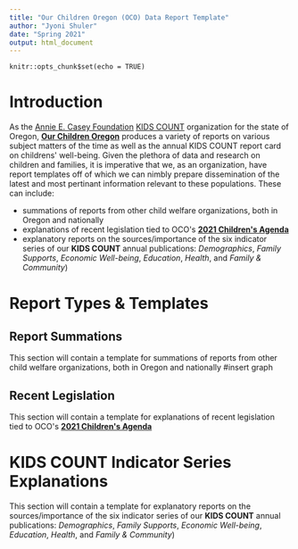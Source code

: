 ```yaml
---
title: "Our Children Oregon (OCO) Data Report Template"
author: "Jyoni Shuler"
date: "Spring 2021"
output: html_document
---
```


```{r setup, include=FALSE}
knitr::opts_chunk$set(echo = TRUE)
```

# Introduction
As the [Annie E. Casey Foundation](https://www.aecf.org/) [KIDS COUNT](https://ourchildrenoregon.org/our-work/research-data/#kids-count) organization for the state of Oregon, [**Our Children Oregon**](ourchildrenoregon.org) produces a variety of reports on various subject matters of the time as well as the annual KIDS COUNT report card on childrens' well-being. Given the plethora of data and research on children and families, it is imperative that we, as an organization, have report templates off of which we can nimbly prepare dissemination of the latest and most pertinant information relevant to these populations. These can include:
- summations of reports from other child welfare organizations, both in Oregon and nationally
- explanations of recent legislation tied to OCO's [**2021 Children's Agenda**](https://ourchildrenoregon.org/our-work/policy-advocacy/#childrens-agenda)
- explanatory reports on the sources/importance of the six indicator series of our **KIDS COUNT** annual publications: *Demographics*, *Family Supports*, *Economic Well-being*, *Education*, *Health*, and *Family & Community*)

# Report Types & Templates

## Report Summations
This section will contain a template for summations of reports from other child welfare organizations, both in Oregon and nationally  #insert graph

## Recent Legislation
This section will contain a template for explanations of recent legislation tied to OCO's [**2021 Children's Agenda**](https://ourchildrenoregon.org/our-work/policy-advocacy/#childrens-agenda)

# KIDS COUNT Indicator Series Explanations
This section will contain a template for explanatory reports on the sources/importance of the six indicator series of our **KIDS COUNT** annual publications: *Demographics*, *Family Supports*, *Economic Well-being*, *Education*, *Health*, and *Family & Community*)


